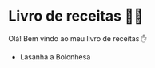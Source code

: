 # Livro de receitas :man_cook:

Olá! Bem vindo ao meu livro de receitas :hand:

- Lasanha a Bolonhesa
